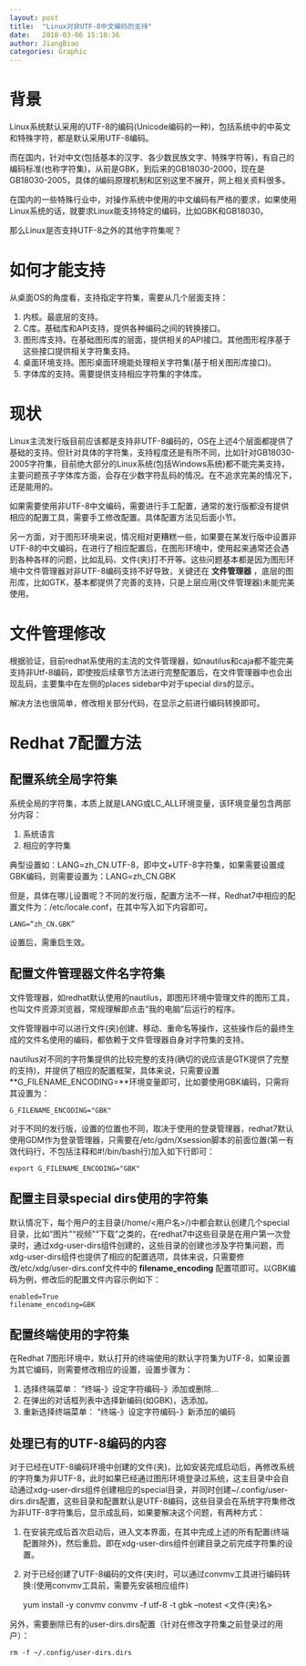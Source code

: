 ```yaml
---
layout: post
title:  "Linux对非UTF-8中文编码的支持"
date:   2018-03-06 15:10:36
author: JiangBiao
categories: Graphic
---
```


#  背景

Linux系统默认采用的UTF-8的编码(Unicode编码的一种)，包括系统中的中英文和特殊字符，都是默认采用UTF-8编码。

而在国内，针对中文(包括基本的汉字、各少数民族文字、特殊字符等)，有自己的编码标准(也称字符集)，从前是GBK，到后来的GB18030-2000，现在是GB18030-2005，具体的编码原理机制和区别这里不展开，网上相关资料很多。

在国内的一些特殊行业中，对操作系统中使用的中文编码有严格的要求，如果使用Linux系统的话，就要求Linux能支持特定的编码，比如GBK和GB18030。

那么Linux是否支持UTF-8之外的其他字符集呢？

# 如何才能支持

从桌面OS的角度看，支持指定字符集，需要从几个层面支持：

1. 内核。最底层的支持。
2. C库。基础库和API支持，提供各种编码之间的转换接口。
3. 图形库支持。在基础图形库的层面，提供相关的API接口。其他图形程序基于这些接口提供相关字符集支持。
4. 桌面环境支持。图形桌面环境能处理相关字符集(基于相关图形库接口)。
5. 字体库的支持。需要提供支持相应字符集的字体库。

# 现状

Linux主流发行版目前应该都是支持非UTF-8编码的，OS在上述4个层面都提供了基础的支持。但针对具体的字符集，支持程度还是有所不同，比如针对GB18030-2005字符集，目前绝大部分的Linux系统(包括Windows系统)都不能完美支持，主要问题孩子字体库方面，会存在少数字符乱码的情况。在不追求完美的情况下，还是能用的。

如果需要使用非UTF-8中文编码，需要进行手工配置，通常的发行版都没有提供相应的配置工具，需要手工修改配置。具体配置方法见后面小节。

另一方面，对于图形环境来说，情况相对更糟糕一些，如果要在某发行版中设置非UTF-8的中文编码，在进行了相应配置后，在图形环境中，使用起来通常还会遇到各种各样的问题，比如乱码、文件(夹)打不开等。这些问题基本都是因为图形环境中文件管理器对非UTF-8编码支持不好导致，关键还在 **文件管理器** ，底层的图形库，比如GTK，基本都提供了完善的支持，只是上层应用(文件管理器)未能完美使用。

# 文件管理修改

根据验证，目前redhat系使用的主流的文件管理器，如nautilus和caja都不能完美支持非Utf-8编码，即使按后续章节方法进行完整配置后，在文件管理器中也会出现乱码，主要集中在左侧的places sidebar中对于special dirs的显示。

解决方法也很简单，修改相关部分代码，在显示之前进行编码转换即可。

# Redhat 7配置方法
## 配置系统全局字符集

系统全局的字符集，本质上就是LANG或LC_ALL环境变量，该环境变量包含两部分内容：

1. 系统语言
2. 相应的字符集

典型设置如：LANG=zh_CN.UTF-8，即中文+UTF-8字符集，如果需要设置成GBK编码，则需要设置为：LANG=zh_CN.GBK

但是，具体在哪儿设置呢？不同的发行版，配置方法不一样，Redhat7中相应的配置文件为：/etc/locale.conf，在其中写入如下内容即可。
	
	LANG=“zh_CN.GBK”

设置后，需重启生效。

## 配置文件管理器文件名字符集

文件管理器，如redhat默认使用的nautilus，即图形环境中管理文件的图形工具，也叫文件资源浏览器，常规理解即点击“我的电脑”后运行的程序。

文件管理器中可以进行文件(夹)创建、移动、重命名等操作，这些操作后的最终生成的文件名使用的编码，都依赖于文件管理器自身对字符集的支持。

nautilus对不同的字符集提供的比较完整的支持(确切的说应该是GTK提供了完整的支持)，并提供了相应的配置框架，具体来说，只需要设置**G_FILENAME_ENCODING=**环境变量即可，比如要使用GBK编码，只需将其设置为：

	G_FILENAME_ENCODING="GBK"
	
对于不同的发行版，设置的位置也不同，取决于使用的登录管理器，redhat7默认使用GDM作为登录管理器，只需要在/etc/gdm/Xsession脚本的前面位置(第一有效代码行，不包括注释和#!/bin/bash行)加入如下行即可：

	export G_FILENAME_ENCODING="GBK"

## 配置主目录special dirs使用的字符集

默认情况下，每个用户的主目录(/home/<用户名>/)中都会默认创建几个special目录，比如“图片”“视频”“下载”之类的，在redhat7中这些目录是在用户第一次登录时，通过xdg-user-dirs组件创建的，这些目录的创建也涉及字符集问题，而xdg-user-dirs组件也提供了相应的配置选项，具体来说，只需要修改/etc/xdg/user-dirs.conf文件中的 **filename_encoding** 配置项即可。以GBK编码为例，修改后的配置文件内容示例如下：

	enabled=True
	filename_encoding=GBK

## 配置终端使用的字符集

在Redhat 7图形环境中，默认打开的终端使用的默认字符集为UTF-8，如果设置为其它编码，则需要修改相应的设置，设置步骤为：

1. 选择终端菜单： 
“终端-》设定字符编码-》添加或删除...
2. 在弹出的对话框列表中选择新编码(如GBK)，选添加。
3. 重新选择终端菜单： 
“终端-》设定字符编码-》新添加的编码

## 处理已有的UTF-8编码的内容

对于已经在UTF-8编码环境中创建的文件(夹)，比如安装完成启动后，再修改系统的字符集为非UTF-8，此时如果已经通过图形环境登录过系统，这主目录中会自动通过xdg-user-dirs组件创建相应的special目录，并同时创建~/.config/user-dirs.dirs配置，这些目录和配置默认是UTF-8编码，这些目录会在系统字符集修改为非UTF-8字符集后，显示成乱码，如果要解决这个问题，有两种方式：

1. 在安装完成后首次启动后，进入文本界面，在其中完成上述的所有配置(终端配置除外)，然后重启。即在xdg-user-dirs组件创建目录之前完成字符集的设置。
2. 对于已经创建了UTF-8编码的文件(夹)时，可以通过convmv工具进行编码转换:(使用convmv工具前，需要先安装相应组件)
	
	yum install -y convmv
	convmv -f utf-8 -t gbk –notest <文件(夹)名>

另外，需要删除已有的user-dirs.dirs配置（针对在修改字符集之前登录过的用户）：

	rm -f ~/.config/user-dirs.dirs






